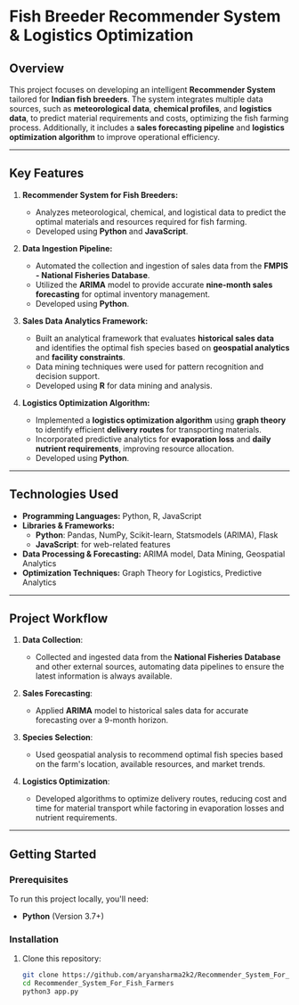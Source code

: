 # Fish Breeder Recommender System & Logistics Optimization

## Overview
This project focuses on developing an intelligent **Recommender System** tailored for **Indian fish breeders**. The system integrates multiple data sources, such as **meteorological data**, **chemical profiles**, and **logistics data**, to predict material requirements and costs, optimizing the fish farming process. Additionally, it includes a **sales forecasting pipeline** and **logistics optimization algorithm** to improve operational efficiency.

---

## Key Features

1. **Recommender System for Fish Breeders:**
   - Analyzes meteorological, chemical, and logistical data to predict the optimal materials and resources required for fish farming.
   - Developed using **Python** and **JavaScript**.

2. **Data Ingestion Pipeline:**
   - Automated the collection and ingestion of sales data from the **FMPIS - National Fisheries Database**.
   - Utilized the **ARIMA** model to provide accurate **nine-month sales forecasting** for optimal inventory management.
   - Developed using **Python**.

3. **Sales Data Analytics Framework:**
   - Built an analytical framework that evaluates **historical sales data** and identifies the optimal fish species based on **geospatial analytics** and **facility constraints**.
   - Data mining techniques were used for pattern recognition and decision support.
   - Developed using **R** for data mining and analysis.

4. **Logistics Optimization Algorithm:**
   - Implemented a **logistics optimization algorithm** using **graph theory** to identify efficient **delivery routes** for transporting materials.
   - Incorporated predictive analytics for **evaporation loss** and **daily nutrient requirements**, improving resource allocation.
   - Developed using **Python**.

---

## Technologies Used

- **Programming Languages:** Python, R, JavaScript
- **Libraries & Frameworks:** 
  - **Python**: Pandas, NumPy, Scikit-learn, Statsmodels (ARIMA), Flask
  - **JavaScript**: for web-related features
- **Data Processing & Forecasting:** ARIMA model, Data Mining, Geospatial Analytics
- **Optimization Techniques:** Graph Theory for Logistics, Predictive Analytics

---

## Project Workflow

1. **Data Collection**:
   - Collected and ingested data from the **National Fisheries Database** and other external sources, automating data pipelines to ensure the latest information is always available.
   
2. **Sales Forecasting**:
   - Applied **ARIMA** model to historical sales data for accurate forecasting over a 9-month horizon.

3. **Species Selection**:
   - Used geospatial analysis to recommend optimal fish species based on the farm's location, available resources, and market trends.

4. **Logistics Optimization**:
   - Developed algorithms to optimize delivery routes, reducing cost and time for material transport while factoring in evaporation losses and nutrient requirements.

---

## Getting Started

### Prerequisites
To run this project locally, you'll need:
- **Python** (Version 3.7+)

### Installation

1. Clone this repository:
   ```bash
   git clone https://github.com/aryansharma2k2/Recommender_System_For_Fish_Farmers.git
   cd Recommender_System_For_Fish_Farmers
   python3 app.py
